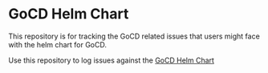 # GoCD Helm Chart

This repository is for tracking the GoCD related issues that users might face with the helm chart for GoCD. 

Use this repository to log issues against the [GoCD Helm Chart](https://github.com/kubernetes/charts)